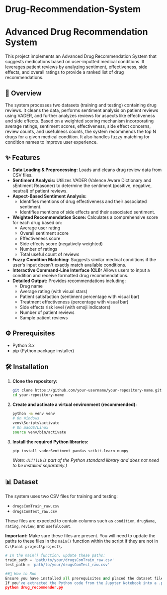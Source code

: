 # Drug-Recommendation-System
# Advanced Drug Recommendation System

This project implements an Advanced Drug Recommendation System that suggests medications based on user-inputted medical conditions. It leverages patient reviews by analyzing sentiment, effectiveness, side effects, and overall ratings to provide a ranked list of drug recommendations.

## 💊 Overview

The system processes two datasets (training and testing) containing drug reviews. It cleans the data, performs sentiment analysis on patient reviews using VADER, and further analyzes reviews for aspects like effectiveness and side effects. Based on a weighted scoring mechanism incorporating average ratings, sentiment scores, effectiveness, side effect concerns, review counts, and usefulness counts, the system recommends the top N drugs for a given medical condition. It also handles fuzzy matching for condition names to improve user experience.

## ✨ Features

*   **Data Loading & Preprocessing:** Loads and cleans drug review data from CSV files.
*   **Sentiment Analysis:** Utilizes VADER (Valence Aware Dictionary and sEntiment Reasoner) to determine the sentiment (positive, negative, neutral) of patient reviews.
*   **Aspect-Based Sentiment Analysis:**
    *   Identifies mentions of drug effectiveness and their associated sentiment.
    *   Identifies mentions of side effects and their associated sentiment.
*   **Weighted Recommendation Score:** Calculates a comprehensive score for each drug based on:
    *   Average user rating
    *   Overall sentiment score
    *   Effectiveness score
    *   Side effects score (negatively weighted)
    *   Number of ratings
    *   Total useful count of reviews
*   **Fuzzy Condition Matching:** Suggests similar medical conditions if the user's input doesn't exactly match available conditions.
*   **Interactive Command-Line Interface (CLI):** Allows users to input a condition and receive formatted drug recommendations.
*   **Detailed Output:** Provides recommendations including:
    *   Drug name
    *   Average rating (with visual stars)
    *   Patient satisfaction (sentiment percentage with visual bar)
    *   Treatment effectiveness (percentage with visual bar)
    *   Side effects risk level (with emoji indicators)
    *   Number of patient reviews
    *   Sample patient reviews

## ⚙️ Prerequisites

*   Python 3.x
*   pip (Python package installer)

## 🛠️ Installation

1.  **Clone the repository:**
    ```bash
    git clone https://github.com/your-username/your-repository-name.git
    cd your-repository-name
    ```

2.  **Create and activate a virtual environment (recommended):**
    ```bash
    python -m venv venv
    # On Windows
    venv\Scripts\activate
    # On macOS/Linux
    source venv/bin/activate
    ```

3.  **Install the required Python libraries:**
    ```bash
    pip install vaderSentiment pandas scikit-learn numpy
    ```
    *(Note: `difflib` is part of the Python standard library and does not need to be installed separately.)*

## 📊 Dataset

The system uses two CSV files for training and testing:
*   `drugsComTrain_raw.csv`
*   `drugsComTest_raw.csv`

These files are expected to contain columns such as `condition`, `drugName`, `rating`, `review`, and `usefulCount`.

**Important:**
Make sure these files are present. You will need to update the paths to these files in the `main()` function within the script if they are not in `C:\Final project\project\`.

```python
# In the main() function, update these paths:
train_path = 'path/to/your/drugsComTrain_raw.csv'
test_path = 'path/to/your/drugsComTest_raw.csv'

##🚀 How to Run
Ensure you have installed all prerequisites and placed the dataset files in the correct location (or updated the paths in the script).
If you've extracted the Python code from the Jupyter Notebook into a .py file (e.g., drug_recommender.py), run it from your terminal:
python drug_recommender.py
